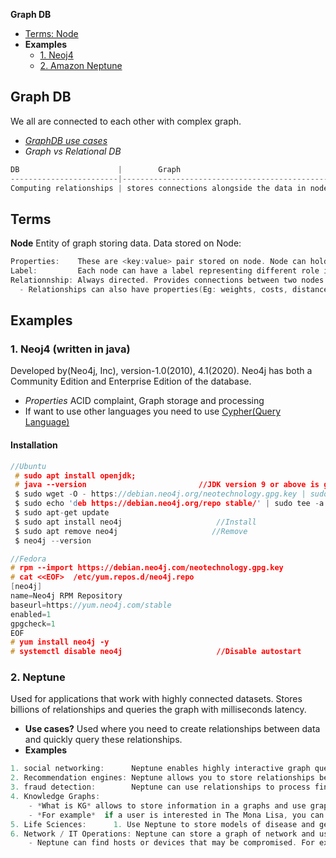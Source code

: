 **Graph DB**
- [Terms: Node](#te)
- **Examples**
  - [1. Neoj4](#nj)
  - [2. Amazon Neptune](#nep)

## Graph DB
We all are connected to each other with complex graph.
- *[GraphDB use cases](#nep)*
- *Graph vs Relational DB*
```c
DB                      |        Graph                                  |           Relational
------------------------|-----------------------------------------------|-------------------------------
Computing relationships | stores connections alongside the data in node | Uses expensive JOIN operations
```

<a name=te></a>
## Terms
**Node** Entity of graph storing data. Data stored on Node:
```c
Properties:    These are <key:value> pair stored on node. Node can hold any number of attributes.
Label:         Each node can have a label representing different role in domain.
Relationnship: Always directed. Provides connections between two nodes. (e.g. Employee WORKS_FOR Company).
  - Relationships can also have properties(Eg: weights, costs, distances, ratings, time intervals, or strengths).
```

## Examples
<a name=nj></a>
### 1. Neoj4 (written in java)
Developed by(Neo4j, Inc), version-1.0(2010), 4.1(2020). Neo4j has both a Community Edition and Enterprise Edition of the database.
- *Properties* ACID complaint, Graph storage and processing
- If want to use other languages you need to use [Cypher(Query Language)](https://en.wikipedia.org/wiki/Cypher_(query_language))

#### Installation
```c
//Ubuntu
 # sudo apt install openjdk;
 # java --version                         //JDK version 9 or above is good
 $ sudo wget -O - https://debian.neo4j.org/neotechnology.gpg.key | sudo apt-key add -      //Take key
 $ sudo echo 'deb https://debian.neo4j.org/repo stable/' | sudo tee -a /etc/apt/sources.list.d/neo4j.list //Add repository
 $ sudo apt-get update
 $ sudo apt install neo4j                     //Install
 $ sudo apt remove neo4j                     //Remove
 $ neo4j --version

//Fedora
# rpm --import https://debian.neo4j.com/neotechnology.gpg.key
# cat <<EOF>  /etc/yum.repos.d/neo4j.repo
[neo4j]
name=Neo4j RPM Repository
baseurl=https://yum.neo4j.com/stable
enabled=1
gpgcheck=1
EOF
# yum install neo4j -y
# systemctl disable neo4j                     //Disable autostart
```

<a name=nep></a>
### 2. Neptune
Used for applications that work with highly connected datasets. Stores billions of relationships and queries the graph with milliseconds latency.
- **Use cases?** Used where you need to create relationships between data and quickly query these relationships.    
- **Examples**
```c
1. social networking:      Neptune enables highly interactive graph queries with high throughput to bring social features into your applications.
2. Recommendation engines: Neptune allows you to store relationships between information such as customer interests, friends, and purchase history in a graph. Hence Neptune can be used to make product recommendations 
3. fraud detection:        Neptune can use relationships to process financial and purchase transactions in near real time to easily detect fraud patterns. Eg: multiple people sharing the same IP address but residing in different physical addresses.
4. Knowledge Graphs:
    - *What is KG* allows to store information in a graphs and use graph queries to enable users to navigate highly connected datasets.
    - *For example*  if a user is interested in The Mona Lisa, you can also help them discover other works of art by Leonardo da Vinci 
5. Life Sciences:      1. Use Neptune to store models of disease and gene interactions. 2. model chemical compounds as a graph and query for patterns in molecular structures
6. Network / IT Operations: Neptune can store a graph of network and use graph queries to answer questions like how many hosts are running a specific application.
    - Neptune can find hosts or devices that may be compromised. For example, if you detect a malicious file on a host, Neptune can help you to find the connections between the hosts that spread the malicious file, and enable you to trace it to the original host that downloaded it
```
